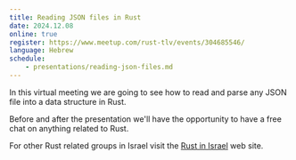 ```yaml
---
title: Reading JSON files in Rust
date: 2024.12.08
online: true
register: https://www.meetup.com/rust-tlv/events/304685546/
language: Hebrew
schedule:
    - presentations/reading-json-files.md
---
```


In this virtual meeting we are going to see how to read and parse any JSON file into a data structure in Rust.

Before and after the presentation we'll have the opportunity to have a free chat on anything related to Rust.

For other Rust related groups in Israel visit the [Rust in Israel](https://rust.org.il/) web site.

